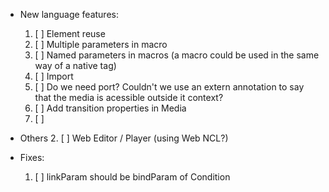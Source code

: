* New language features:
   1. [ ] Element reuse
   3. [ ] Multiple parameters in macro
   4. [ ] Named parameters in macros (a macro could be used in the same way of a native tag)
   5. [ ] Import
   7. [ ] Do we need port? Couldn't we use an extern annotation to say that the media is acessible outside it context?
   8. [ ] Add transition properties in Media
   9. [ ] 

* Others
   2. [ ] Web Editor / Player (using Web NCL?)
   
* Fixes:
   1. [ ] linkParam should be bindParam of Condition


